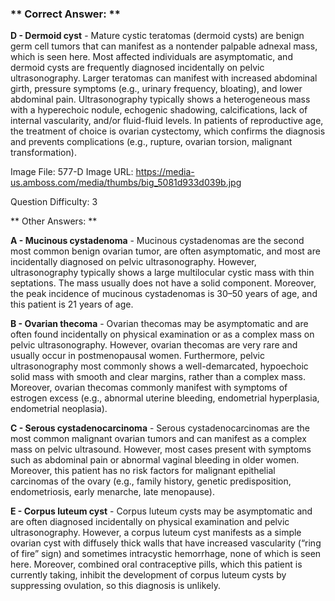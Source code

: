 ### ** Correct Answer: **

**D - Dermoid cyst** - Mature cystic teratomas (dermoid cysts) are benign germ cell tumors that can manifest as a nontender palpable adnexal mass, which is seen here. Most affected individuals are asymptomatic, and dermoid cysts are frequently diagnosed incidentally on pelvic ultrasonography. Larger teratomas can manifest with increased abdominal girth, pressure symptoms (e.g., urinary frequency, bloating), and lower abdominal pain. Ultrasonography typically shows a heterogeneous mass with a hyperechoic nodule, echogenic shadowing, calcifications, lack of internal vascularity, and/or fluid-fluid levels. In patients of reproductive age, the treatment of choice is ovarian cystectomy, which confirms the diagnosis and prevents complications (e.g., rupture, ovarian torsion, malignant transformation).

Image File: 577-D
Image URL: https://media-us.amboss.com/media/thumbs/big_5081d933d039b.jpg

Question Difficulty: 3

** Other Answers: **

**A - Mucinous cystadenoma** - Mucinous cystadenomas are the second most common benign ovarian tumor, are often asymptomatic, and most are incidentally diagnosed on pelvic ultrasonography. However, ultrasonography typically shows a large multilocular cystic mass with thin septations. The mass usually does not have a solid component. Moreover, the peak incidence of mucinous cystadenomas is 30–50 years of age, and this patient is 21 years of age.

**B - Ovarian thecoma** - Ovarian thecomas may be asymptomatic and are often found incidentally on physical examination or as a complex mass on pelvic ultrasonography. However, ovarian thecomas are very rare and usually occur in postmenopausal women. Furthermore, pelvic ultrasonography most commonly shows a well-demarcated, hypoechoic solid mass with smooth and clear margins, rather than a complex mass. Moreover, ovarian thecomas commonly manifest with symptoms of estrogen excess (e.g., abnormal uterine bleeding, endometrial hyperplasia, endometrial neoplasia).

**C - Serous cystadenocarcinoma** - Serous cystadenocarcinomas are the most common malignant ovarian tumors and can manifest as a complex mass on pelvic ultrasound. However, most cases present with symptoms such as abdominal pain or abnormal vaginal bleeding in older women. Moreover, this patient has no risk factors for malignant epithelial carcinomas of the ovary (e.g., family history, genetic predisposition, endometriosis, early menarche, late menopause).

**E - Corpus luteum cyst** - Corpus luteum cysts may be asymptomatic and are often diagnosed incidentally on physical examination and pelvic ultrasonography. However, a corpus luteum cyst manifests as a simple ovarian cyst with diffusely thick walls that have increased vascularity (“ring of fire” sign) and sometimes intracystic hemorrhage, none of which is seen here. Moreover, combined oral contraceptive pills, which this patient is currently taking, inhibit the development of corpus luteum cysts by suppressing ovulation, so this diagnosis is unlikely.

